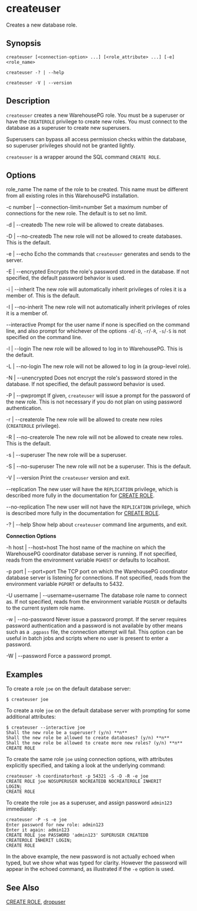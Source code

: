 # createuser 

Creates a new database role.

## <a id="section2"></a>Synopsis 

``` {#client_util_synopsis}
createuser [<connection-option> ...] [<role_attribute> ...] [-e] <role_name>

createuser -? | --help 

createuser -V | --version
```

## <a id="section3"></a>Description 

`createuser` creates a new WarehousePG role. You must be a superuser or have the `CREATEROLE` privilege to create new roles. You must connect to the database as a superuser to create new superusers.

Superusers can bypass all access permission checks within the database, so superuser privileges should not be granted lightly.

`createuser` is a wrapper around the SQL command `CREATE ROLE`.

## <a id="section4"></a>Options 

role\_name
The name of the role to be created. This name must be different from all existing roles in this WarehousePG installation.

-c number \| --connection-limit=number
Set a maximum number of connections for the new role. The default is to set no limit.

-d \| --createdb
The new role will be allowed to create databases.

-D \| --no-createdb
The new role will not be allowed to create databases. This is the default.

-e \| --echo
Echo the commands that `createuser` generates and sends to the server.

-E \| --encrypted
Encrypts the role's password stored in the database. If not specified, the default password behavior is used.

-i \| --inherit
The new role will automatically inherit privileges of roles it is a member of. This is the default.

-I \| --no-inherit
The new role will not automatically inherit privileges of roles it is a member of.

--interactive
Prompt for the user name if none is specified on the command line, and also prompt for whichever of the options `-d`/`-D`, `-r`/`-R`, `-s`/`-S` is not specified on the command line.

-l \| --login
The new role will be allowed to log in to WarehousePG. This is the default.

-L \| --no-login
The new role will not be allowed to log in \(a group-level role\).

-N \| --unencrypted
Does not encrypt the role's password stored in the database. If not specified, the default password behavior is used.

-P \| --pwprompt
If given, `createuser` will issue a prompt for the password of the new role. This is not necessary if you do not plan on using password authentication.

-r \| --createrole
The new role will be allowed to create new roles \(`CREATEROLE` privilege\).

-R \| --no-createrole
The new role will not be allowed to create new roles. This is the default.

-s \| --superuser
The new role will be a superuser.

-S \| --no-superuser
The new role will not be a superuser. This is the default.

-V \| --version
Print the `createuser` version and exit.

--replication
The new user will have the `REPLICATION` privilege, which is described more fully in the documentation for [CREATE ROLE](../../ref_guide/sql_commands/CREATE_ROLE.html).

--no-replication
The new user will not have the `REPLICATION` privilege, which is described more fully in the documentation for [CREATE ROLE](../../ref_guide/sql_commands/CREATE_ROLE.html).

-? \| --help
Show help about `createuser` command line arguments, and exit.

**Connection Options**

-h host \| --host=host
The host name of the machine on which the WarehousePG coordinator database server is running. If not specified, reads from the environment variable `PGHOST` or defaults to localhost.

-p port \| --port=port
The TCP port on which the WarehousePG coordinator database server is listening for connections. If not specified, reads from the environment variable `PGPORT` or defaults to 5432.

-U username \| --username=username
The database role name to connect as. If not specified, reads from the environment variable `PGUSER` or defaults to the current system role name.

-w \| --no-password
Never issue a password prompt. If the server requires password authentication and a password is not available by other means such as a `.pgpass` file, the connection attempt will fail. This option can be useful in batch jobs and scripts where no user is present to enter a password.

-W \| --password
Force a password prompt.

## <a id="section6"></a>Examples 

To create a role `joe` on the default database server:

```
$ createuser joe
```

To create a role `joe` on the default database server with prompting for some additional attributes:

```
$ createuser --interactive joe
Shall the new role be a superuser? (y/n) **n**
Shall the new role be allowed to create databases? (y/n) **n**
Shall the new role be allowed to create more new roles? (y/n) **n**
CREATE ROLE
```

To create the same role `joe` using connection options, with attributes explicitly specified, and taking a look at the underlying command:

```
createuser -h coordinatorhost -p 54321 -S -D -R -e joe
CREATE ROLE joe NOSUPERUSER NOCREATEDB NOCREATEROLE INHERIT 
LOGIN;
CREATE ROLE
```

To create the role `joe` as a superuser, and assign password `admin123` immediately:

```
createuser -P -s -e joe
Enter password for new role: admin123
Enter it again: admin123
CREATE ROLE joe PASSWORD 'admin123' SUPERUSER CREATEDB 
CREATEROLE INHERIT LOGIN;
CREATE ROLE
```

In the above example, the new password is not actually echoed when typed, but we show what was typed for clarity. However the password will appear in the echoed command, as illustrated if the `-e` option is used.

## <a id="section7"></a>See Also 

[CREATE ROLE](../../ref_guide/sql_commands/CREATE_ROLE.html), [dropuser](dropuser.html)

